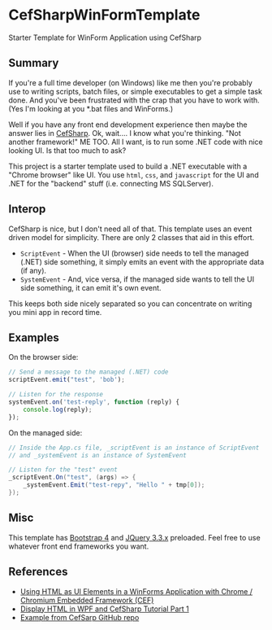 # CefSharpWinFormTemplate #

Starter Template for WinForm Application using CefSharp

## Summary ##

If you're a full time developer (on Windows) like me then you're probably use to writing scripts, batch files, or simple executables to get a simple task done. And you've been frustrated with the crap that you have to work with. (Yes I'm looking at you *.bat files and WinForms.)

Well if you have any front end development experience then maybe the answer lies in [CefSharp](https://github.com/cefsharp/CefSharp). Ok, wait.... I know what you're thinking. "Not another framework!" ME TOO. All I want, is to run some .NET code with nice looking UI. Is that too much to ask?

This project is a starter template used to build a .NET executable with a "Chrome browser" like UI. You use `html`, `css`, and `javascript` for the UI and .NET for the "backend" stuff (i.e. connecting MS SQLServer).

## Interop ##

CefSharp is nice, but I don't need all of that. This template uses an event driven model for simplicity. There are only 2 classes that aid in this effort.

- `ScriptEvent` - When the UI (browser) side needs to tell the managed (.NET) side something, it simply emits an event with the appropriate data (if any).
- `SystemEvent` - And, vice versa, if the managed side wants to tell the UI side something, it can emit it's own event.

This keeps both side nicely separated so you can concentrate on writing you mini app in record time.

## Examples ##

On the browser side:
```javascript
// Send a message to the managed (.NET) code
scriptEvent.emit("test", 'bob');

// Listen for the response
systemEvent.on('test-reply', function (reply) {
    console.log(reply);
});
```

On the managed side:
```cs
// Inside the App.cs file, _scriptEvent is an instance of ScriptEvent
// and _systemEvent is an instance of SystemEvent

// Listen for the "test" event
_scriptEvent.On("test", (args) => {
    _systemEvent.Emit("test-repy", "Hello " + tmp[0]);
});
```

## Misc ##

This template has [Bootstrap 4](https://github.com/twbs/bootstrap/tree/v4-dev) and [JQuery 3.3.x](https://github.com/jquery/jquery) preloaded. Feel free to use whatever front end frameworks you want.

## References ##

- [Using HTML as UI Elements in a WinForms Application with Chrome / Chromium Embedded Framework (CEF)](https://www.codeproject.com/Articles/990346/Using-HTML-as-UI-Elements-in-a-WinForms-Applicatio)
- [Display HTML in WPF and CefSharp Tutorial Part 1](https://www.codeproject.com/Articles/881315/Display-HTML-in-WPF-and-CefSharp-Tutorial-Part)
- [Example from CefSarp GitHub repo](https://github.com/cefsharp/CefSharp)
